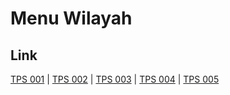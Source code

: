 # Menu Wilayah

## Link

[TPS 001](https://github.com/gigit-pemilu/pemilu-2024-91-papua/tree/main/pilpres/hitung-suara/sub/91-papua/sub/11-keerom/sub/08-arso-barat/sub/2003-yatu-raharja/sub/001-tps)
 | 
[TPS 002](https://github.com/gigit-pemilu/pemilu-2024-91-papua/tree/main/pilpres/hitung-suara/sub/91-papua/sub/11-keerom/sub/08-arso-barat/sub/2003-yatu-raharja/sub/002-tps)
 | 
[TPS 003](https://github.com/gigit-pemilu/pemilu-2024-91-papua/tree/main/pilpres/hitung-suara/sub/91-papua/sub/11-keerom/sub/08-arso-barat/sub/2003-yatu-raharja/sub/003-tps)
 | 
[TPS 004](https://github.com/gigit-pemilu/pemilu-2024-91-papua/tree/main/pilpres/hitung-suara/sub/91-papua/sub/11-keerom/sub/08-arso-barat/sub/2003-yatu-raharja/sub/004-tps)
 | 
[TPS 005](https://github.com/gigit-pemilu/pemilu-2024-91-papua/tree/main/pilpres/hitung-suara/sub/91-papua/sub/11-keerom/sub/08-arso-barat/sub/2003-yatu-raharja/sub/005-tps)

